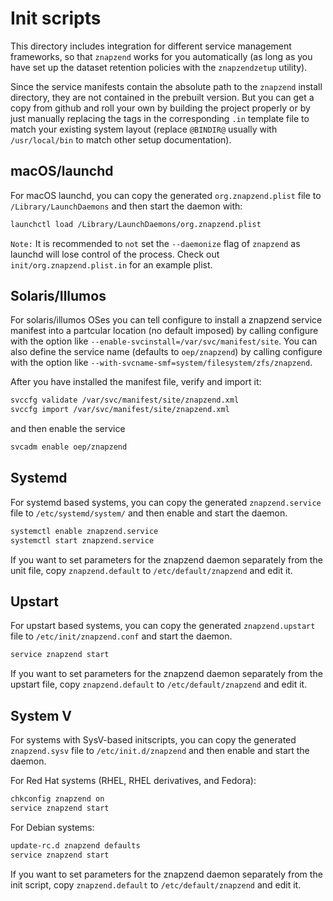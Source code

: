 # Init scripts

This directory includes integration for different service management
frameworks, so that ```znapzend``` works for you automatically (as
long as you have set up the dataset retention policies with the
```znapzendzetup``` utility).

Since the service manifests contain the absolute path to the
```znapzend``` install directory, they are not contained in the
prebuilt version.  But you can get a copy from github and roll
your own by building the project properly or by just manually
replacing the tags in the corresponding ```.in``` template file
to match your existing system layout (replace ```@BINDIR@``` usually
with ```/usr/local/bin``` to match other setup documentation).

## macOS/launchd

For macOS launchd, you can copy the generated ```org.znapzend.plist```
file to ```/Library/LaunchDaemons``` and then start the daemon with:

```sh
launchctl load /Library/LaunchDaemons/org.znapzend.plist
```

```Note:``` It is recommended to ```not``` set the ```--daemonize``` flag of ```znapzend```
as launchd will lose control of the process. Check out ```init/org.znapzend.plist.in```
for an example plist.

## Solaris/Illumos

For solaris/illumos OSes you can tell configure to install a znapzend
service manifest into a partcular location (no default imposed) by
calling configure with the option like
```--enable-svcinstall=/var/svc/manifest/site```.
You can also define the service name (defaults to ```oep/znapzend```)
by calling configure with the option like
```--with-svcname-smf=system/filesystem/zfs/znapzend```.

After you have installed the manifest file, verify and import it:

```sh
svccfg validate /var/svc/manifest/site/znapzend.xml
svccfg import /var/svc/manifest/site/znapzend.xml
```

and then enable the service

```sh
svcadm enable oep/znapzend
```

## Systemd

For systemd based systems, you can copy the generated ```znapzend.service```
file to ```/etc/systemd/system/``` and then enable and start the daemon.

```sh
systemctl enable znapzend.service
systemctl start znapzend.service
```

If you want to set parameters for the znapzend daemon separately from the
unit file, copy ```znapzend.default``` to ```/etc/default/znapzend``` and
edit it.

## Upstart

For upstart based systems, you can copy the generated ```znapzend.upstart```
file to ```/etc/init/znapzend.conf``` and start the daemon.

```sh
service znapzend start
```

If you want to set parameters for the znapzend daemon separately from the
upstart file, copy ```znapzend.default``` to ```/etc/default/znapzend```
and edit it.

## System V

For systems with SysV-based initscripts, you can copy the generated
```znapzend.sysv``` file to ```/etc/init.d/znapzend``` and then enable and
start the daemon.

For Red Hat systems (RHEL, RHEL derivatives, and Fedora):

```sh
chkconfig znapzend on
service znapzend start
```

For Debian systems:

```sh
update-rc.d znapzend defaults
service znapzend start
```

If you want to set parameters for the znapzend daemon separately from the
init script, copy ```znapzend.default``` to ```/etc/default/znapzend```
and edit it.

